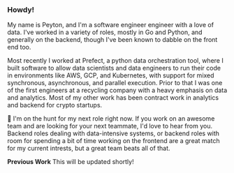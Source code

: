### Howdy!

My name is Peyton, and I'm a software engineer engineer with a love of data. I've worked in a variety of roles, mostly in Go and Python, and generally on the backend, though I've been known to dabble on the front end too.

Most recently I worked at Prefect, a python data orchestration tool, where I built software to allow data scientists and data engineers to run their code in environments like AWS, GCP, and Kubernetes, with support for mixed synchronous, asynchronous, and parallel execution. Prior to that I was one of the first engineers at a recycling company with a heavy emphasis on data and analytics. Most of my other work has been contract work in analytics and backend for crypto startups. 

🏹 I'm on the hunt for my next role right now. If you work on an awesome team and are looking for your next teammate, I'd love to hear from you. Backend roles dealing with data-intensive systems, or backend roles with room for spending a bit of time working on the frontend are a great match for my current intrests, but a great team beats all of that. 

**Previous Work**
This will be updated shortly!

### 


<!--
**peytonrunyan/peytonrunyan** is a ✨ _special_ ✨ repository because its `README.md` (this file) appears on your GitHub profile.

Here are some ideas to get you started:

- 🔭 I’m currently working on ...
- 🌱 I’m currently learning ...
- 👯 I’m looking to collaborate on ...
- 🤔 I’m looking for help with ...
- 💬 Ask me about ...
- 📫 How to reach me: ...
- 😄 Pronouns: ...
- ⚡ Fun fact: ...
-->
